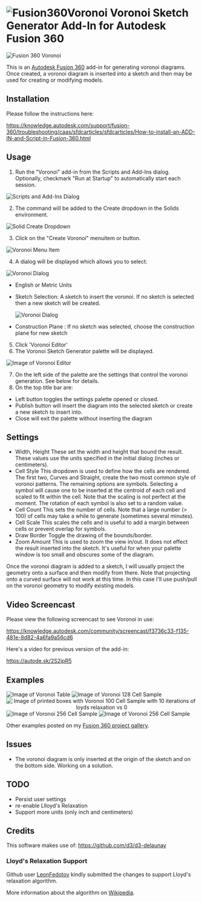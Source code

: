 # ![Fusion360Voronoi](./resources/32x32.png) Voronoi Sketch Generator Add-In for Autodesk Fusion 360

![Fusion 360 Voronoi](./resources/Voronoi-tooltip.png)

This is an [Autodesk Fusion 360](http://fusion360.autodesk.com/) add-in for generating voronoi diagrams.  Once created, a voronoi diagram is inserted into a sketch and then may be used for creating or modifying models.

## Installation

Please follow the instructions here:

https://knowledge.autodesk.com/support/fusion-360/troubleshooting/caas/sfdcarticles/sfdcarticles/How-to-install-an-ADD-IN-and-Script-in-Fusion-360.html

## Usage

1. Run the "Voronoi" add-in from the Scripts and Add-Ins dialog.  Optionally, checkmark "Run at Startup" to automatically start each session.

  ![Scripts and Add-Ins Dialog](./images/FusionScriptsAndAddInsDialog.png)

2. The command will be added to the Create dropdown in the Solids environment.

  ![Solid Create Dropdown](./images/SolidCreateDropDown.png)

3. Click on the "Create Voronoi" menuitem or button.

  ![Voronoi Menu Item](./images/VoronoiMenuItem.png)

4. A dialog will be displayed which allows you to select:

  ![Voronoi Dialog](./images/VoronoiDialog.png)

  - English or Metric Units 
  - Sketch Selection: A sketch to insert the voronoi.  If no sketch is selected then a new sketch will be created.

    ![Voronoi Dialog](./images/VoronoiDialogConstructionPlane.png)

  - Construction Plane : If no sketch was selected, choose the construction plane for new sketch
5. Click 'Voronoi Editor'
6. The Voronoi Sketch Generator palette will be displayed.

  ![Image of Voronoi Editor](./images/VoronoiSketchGenerator.png)

7. On the left side of the palette are the settings that control the voronoi generation.  See below for details.
8. On the top title bar are:
  - Left button toggles the settings palette opened or closed.
  - Publish button will insert the diagram into the selected sketch or create a new sketch to insert into.
  - Close will exit the palette without inserting the diagram

## Settings

  - Width, Height
    These set the width and height that bound the result.  These values use the units specified in the initial dialog (inches or centimeters).
  - Cell Style
    This dropdown is used to define how the cells are rendered.  The first two, Curves and Straight, create the two most common style of voronoi patterns.  The remaining options are symbols.  Selecting a symbol will cause one to be inserted at the centroid of each cell and scaled to fit within the cell.  Note that the scaling is not perfect at the moment.  The rotation of each symbol is also set to a random value.
  - Cell Count
    This sets the number of cells.  Note that a large number (> 100) of cells may take a while to generate (sometimes several minutes).
  - Cell Scale
    This scales the cells and is useful to add a margin between cells or prevent overlap for symbols.
  - Draw Border
    Toggle the drawing of the bounds/border.
  - Zoom Amount
    This is used to zoom the view in/out.  It does not effect the result inserted into the sketch.  It's useful for when your palette window is too small and obscures some of the diagram.

Once the voronoi diagram is added to a sketch, I will usually project the geometry onto a surface and then modify from there. Note that projecting onto a curved surface will not work at this time. In this case I'll use push/pull on the voronoi geometry to modify existing models.

## Video Screencast 

Please view the following screencast to see Voronoi in use:

https://knowledge.autodesk.com/community/screencast/f3736c33-f135-481e-8d82-4a6fa9a56cd6

Here's a video for previous version of the add-in:

https://autode.sk/2S2jpR5

## Examples

<span align='center'><img alt='Image of Voronoi Table' src='./images/examples/Voronoi_Table_sm.png' /></span>
<span align='center'><img alt='Image of Voronoi 128 Cell Sample' src='./images/examples/Voronoi-128-Cells-Copper-sm.png' /></span>
<span align='center'><img alt="Image of printed boxes with Voronoi 100 Cell Sample with 10 iterations of loyds relaxation vs 0" src="https://user-images.githubusercontent.com/130342/45584046-724d1800-b8d5-11e8-9704-364de04b2ef0.jpg"/></span>
<span align='center'><img alt='Image of Voronoi 256 Cell Sample' src='./images/examples/Voronoi-16x4-Cells-Walnut-sm.png' /></span>
<span align='center'><img alt='Image of Voronoi 256 Cell Sample' src='./images/examples/Voronoi-256-Cells-Brass-sm.png' /></span>

Other examples posted on my [Fusion 360 project gallery](https://fusion360.autodesk.com/projects/voronoi-script).

## Issues

- The voronoi diagram is only inserted at the origin of the sketch and on the bottom side.  Working on a solution.

## TODO

- Persist user settings
- re-enable Llloyd's Relaxation
- Support more units (only inch and centimeters)

## Credits

This software makes use of: https://github.com/d3/d3-delaunay

### Lloyd's Relaxation Support

Github user [LeonFedotov](https://github.com/LeonFedotov) kindly submitted the changes to support Lloyd's relaxation algorithm.

More information about the algorithm on [Wikipedia](https://en.wikipedia.org/wiki/Lloyd%27s_algorithm).
